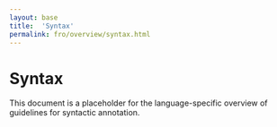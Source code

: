 ```yaml
---
layout: base
title:  'Syntax'
permalink: fro/overview/syntax.html
---
```


# Syntax

This document is a placeholder for the language-specific overview of
guidelines for syntactic annotation.
